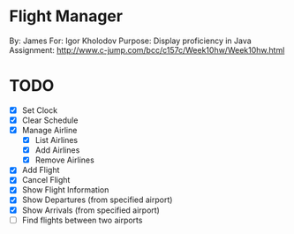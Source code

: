 Flight Manager
==============
By: James 
For: Igor Kholodov
Purpose: Display proficiency in Java
Assignment: http://www.c-jump.com/bcc/c157c/Week10hw/Week10hw.html

TODO
====
* [x] Set Clock
* [x] Clear Schedule
* [x] Manage Airline
    * [x] List Airlines
    * [x] Add Airlines
    * [x] Remove Airlines
* [x] Add Flight
* [x] Cancel Flight
* [x] Show Flight Information
* [x] Show Departures (from specified airport)
* [x] Show Arrivals (from specified airport)
* [ ] Find flights between two airports